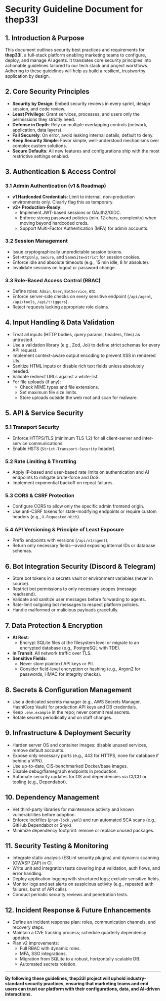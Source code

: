 # Security Guideline Document for thep33l

## 1. Introduction & Purpose
This document outlines security best practices and requirements for **thep33l**, a full-stack platform enabling marketing teams to configure, deploy, and manage AI agents. It translates core security principles into actionable guidelines tailored to our tech stack and project workflows. Adhering to these guidelines will help us build a resilient, trustworthy application by design.

## 2. Core Security Principles
- **Security by Design**: Embed security reviews in every sprint, design session, and code review.  
- **Least Privilege**: Grant services, processes, and users only the permissions they strictly need.  
- **Defense in Depth**: Rely on multiple overlapping controls (network, application, data layers).  
- **Fail Securely**: On error, avoid leaking internal details; default to deny.  
- **Keep Security Simple**: Favor simple, well-understood mechanisms over complex custom solutions.  
- **Secure Defaults**: All new features and configurations ship with the most restrictive settings enabled.

## 3. Authentication & Access Control
### 3.1 Admin Authentication (v1 & Roadmap)
- **v1 Hardcoded Credentials**: Limit to internal, non-production environments only. Clearly flag this as temporary.  
- **v2+ Production-Ready**:
  - Implement JWT-based sessions or OAuth2/OIDC.  
  - Enforce strong password policies (min. 12 chars, complexity) when moving beyond hardcoded creds.  
  - Support Multi-Factor Authentication (MFA) for admin accounts.

### 3.2 Session Management
- Issue cryptographically unpredictable session tokens.  
- Set `HttpOnly`, `Secure`, and `SameSite=Strict` for session cookies.  
- Enforce idle and absolute timeouts (e.g., 15 min idle, 8 hr absolute).  
- Invalidate sessions on logout or password change.

### 3.3 Role-Based Access Control (RBAC)
- Define roles: `Admin`, `User`, `BotService`, etc.  
- Enforce server-side checks on every sensitive endpoint (`/api/agent`, `/api/tools`, `/api/triggers`).  
- Reject requests lacking appropriate role claims.

## 4. Input Handling & Data Validation
- Treat all inputs (HTTP bodies, query params, headers, files) as untrusted.  
- Use a validation library (e.g., Zod, Joi) to define strict schemas for every API request.  
- Implement context-aware output encoding to prevent XSS in rendered UIs.  
- Sanitize HTML inputs or disable rich text fields unless absolutely needed.  
- Validate redirect URLs against a white-list.  
- For file uploads (if any):
  - Check MIME types and file extensions.  
  - Set maximum file size limits.  
  - Store uploads outside the web root and scan for malware.

## 5. API & Service Security
### 5.1 Transport Security
- Enforce HTTPS/TLS (minimum TLS 1.2) for all client-server and inter-service communications.  
- Enable HSTS (`Strict-Transport-Security` header).

### 5.2 Rate Limiting & Throttling
- Apply IP-based and user-based rate limits on authentication and AI endpoints to mitigate brute-force and DoS.  
- Implement exponential backoff on repeat failures.

### 5.3 CORS & CSRF Protection
- Configure CORS to allow only the specific admin frontend origin.  
- Use anti-CSRF tokens for state-modifying endpoints or require custom headers (e.g., `X-Requested-With`).

### 5.4 API Versioning & Principle of Least Exposure
- Prefix endpoints with versions (`/api/v1/agent`).  
- Return only necessary fields—avoid exposing internal IDs or database schemas.

## 6. Bot Integration Security (Discord & Telegram)
- Store bot tokens in a secrets vault or environment variables (never in source).  
- Restrict bot permissions to only necessary scopes (message read/send).  
- Validate and sanitize user messages before forwarding to agents.  
- Rate-limit outgoing bot messages to respect platform policies.  
- Handle malformed or malicious payloads gracefully.

## 7. Data Protection & Encryption
- **At Rest**:
  - Encrypt SQLite files at the filesystem level or migrate to an encrypted database (e.g., PostgreSQL with TDE).  
- **In Transit**: All network traffic over TLS.  
- **Sensitive Fields**:
  - Never store plaintext API keys or PII.  
  - Consider field-level encryption or hashing (e.g., Argon2 for passwords, HMAC for integrity checks).

## 8. Secrets & Configuration Management
- Use a dedicated secrets manager (e.g., AWS Secrets Manager, HashiCorp Vault) for production API keys and DB credentials.  
- Keep `.env.example` in the repo; never commit real secrets.  
- Rotate secrets periodically and on staff changes.

## 9. Infrastructure & Deployment Security
- Harden server OS and container images: disable unused services, remove default accounts.  
- Expose only necessary ports (e.g., 443 for HTTPS, none for database if behind a VPN).  
- Use up-to-date, CIS-benchmarked Docker/base images.  
- Disable debug/flamegraph endpoints in production.  
- Automate security updates for OS and dependencies via CI/CD or tooling (e.g., Dependabot).

## 10. Dependency Management
- Vet third-party libraries for maintenance activity and known vulnerabilities before adoption.  
- Enforce lockfiles (`pnpm-lock.yaml`) and run automated SCA scans (e.g., GitHub Dependabot or Snyk).  
- Minimize dependency footprint: remove or replace unused packages.

## 11. Security Testing & Monitoring
- Integrate static analysis (ESLint security plugins) and dynamic scanning (OWASP ZAP) in CI.  
- Write unit and integration tests covering input validation, auth flows, and error handling.  
- Deploy application logging with structured logs; exclude sensitive fields.  
- Monitor logs and set alerts on suspicious activity (e.g., repeated auth failures, burst of API calls).  
- Conduct periodic security reviews and penetration tests.

## 12. Incident Response & Future Enhancements
- Define an incident response plan: roles, communication channels, and recovery steps.  
- Maintain a CVE tracking process; schedule quarterly dependency updates.  
- Plan v2 improvements:
  - Full RBAC with dynamic roles.  
  - MFA, SSO integrations.  
  - Migration from SQLite to a robust, horizontally scalable DB.  
  - Automated secrets rotation.

---
**By following these guidelines, thep33l project will uphold industry-standard security practices, ensuring that marketing teams and end users can trust our platform with their configurations, data, and AI-driven interactions.**